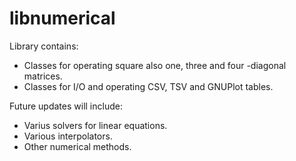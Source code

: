 # libnumerical
Library contains:

- Classes for operating square also one, three and four -diagonal matrices.
- Classes for I/O and operating CSV, TSV and GNUPlot tables.

Future updates will include:
- Varius solvers for linear equations.
- Various interpolators.
- Other numerical methods.
